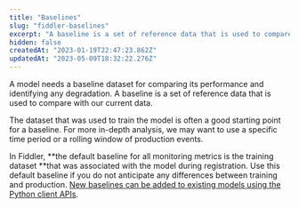 ```yaml
---
title: "Baselines"
slug: "fiddler-baselines"
excerpt: "A baseline is a set of reference data that is used to compare the performance of our model for monitoring purposes."
hidden: false
createdAt: "2023-01-19T22:47:23.862Z"
updatedAt: "2023-05-09T18:32:22.276Z"
---
```

A model needs a baseline dataset for comparing its performance and identifying any degradation. A baseline is a set of reference data that is used to compare with our current data. 

The dataset that was used to train the model is often a good starting point for a baseline. For more in-depth analysis, we may want to use a specific time period or a rolling window of production events. 

In Fiddler, **the default baseline for all monitoring metrics is the training dataset **that was associated with the model during registration. Use this default baseline if you do not anticipate any differences between training and production. [New baselines can be added to existing models using the Python client APIs](ref:add_baseline).
